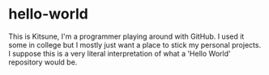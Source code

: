 # hello-world

This is Kitsune, I'm a programmer playing around with GitHub. I used it some in college but I mostly just want a place to stick my personal projects. I suppose this is a very literal interpretation of what a 'Hello World' repository would be.
